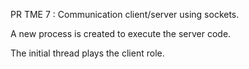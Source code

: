PR TME 7 : Communication client/server using sockets.

A new process is created to execute the server code.

The initial thread plays the client role. 

